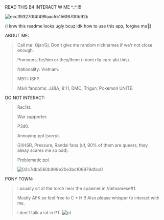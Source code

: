 READ THIS B4 INTERACT W ME ^_^!!!!

![ecc393270f4f499aac55156f6700b92b](https://github.com/user-attachments/assets/63ff7286-f0a7-4518-8dda-35547c581241)

(i knw this readme looks ugly bcuz idk how to use this app, forgive me🤲)

ABOUT ME:
>Call me: Gjar/Gj. Don't give me random nicknames if we'r not close enough.
>
>Pronouns: he/him or they/them (i dont rlly care abt this).
>
>Nationality: Vietnam.
>
>MBTI: ISFP.
>
>Main fandoms: JJBA, 8:11, DMC, Trigun, Pokemon UNITE.

DO NOT INTERACT:
>Rac1st.
>
>War supporter.
>
>P3d0.
>
>Annoying ppl (sorry).
>
>GI/HSR, Pressure, Randal fans (uf, 90% of them are queers, they alway scares me so bad).
>
>Problematic ppl.
>
>![02c7dbb560b999e20e3bc106979dfac0](https://github.com/user-attachments/assets/2a84458a-3e65-4b4f-8258-10225bd28b65)

PONY TOWN:
>I usually sit at the torch near the spawner in Vietnamese#1.
>
>Mostly AFK so feel free to C + H !! Also please whisper to interact with me.
>
>I don't talk a lot in PT.
![pt](https://github.com/user-attachments/assets/4f8cb1b6-8cd1-4cab-9cf9-1ce7e8f645a7)
